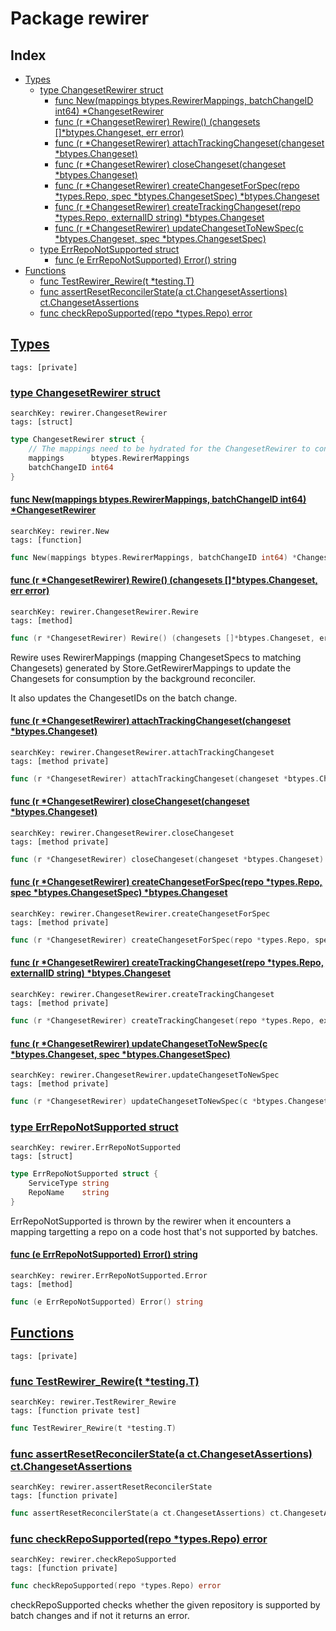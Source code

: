 # Package rewirer

## Index

* [Types](#type)
    * [type ChangesetRewirer struct](#ChangesetRewirer)
        * [func New(mappings btypes.RewirerMappings, batchChangeID int64) *ChangesetRewirer](#New)
        * [func (r *ChangesetRewirer) Rewire() (changesets []*btypes.Changeset, err error)](#ChangesetRewirer.Rewire)
        * [func (r *ChangesetRewirer) attachTrackingChangeset(changeset *btypes.Changeset)](#ChangesetRewirer.attachTrackingChangeset)
        * [func (r *ChangesetRewirer) closeChangeset(changeset *btypes.Changeset)](#ChangesetRewirer.closeChangeset)
        * [func (r *ChangesetRewirer) createChangesetForSpec(repo *types.Repo, spec *btypes.ChangesetSpec) *btypes.Changeset](#ChangesetRewirer.createChangesetForSpec)
        * [func (r *ChangesetRewirer) createTrackingChangeset(repo *types.Repo, externalID string) *btypes.Changeset](#ChangesetRewirer.createTrackingChangeset)
        * [func (r *ChangesetRewirer) updateChangesetToNewSpec(c *btypes.Changeset, spec *btypes.ChangesetSpec)](#ChangesetRewirer.updateChangesetToNewSpec)
    * [type ErrRepoNotSupported struct](#ErrRepoNotSupported)
        * [func (e ErrRepoNotSupported) Error() string](#ErrRepoNotSupported.Error)
* [Functions](#func)
    * [func TestRewirer_Rewire(t *testing.T)](#TestRewirer_Rewire)
    * [func assertResetReconcilerState(a ct.ChangesetAssertions) ct.ChangesetAssertions](#assertResetReconcilerState)
    * [func checkRepoSupported(repo *types.Repo) error](#checkRepoSupported)


## <a id="type" href="#type">Types</a>

```
tags: [private]
```

### <a id="ChangesetRewirer" href="#ChangesetRewirer">type ChangesetRewirer struct</a>

```
searchKey: rewirer.ChangesetRewirer
tags: [struct]
```

```Go
type ChangesetRewirer struct {
	// The mappings need to be hydrated for the ChangesetRewirer to consume them.
	mappings      btypes.RewirerMappings
	batchChangeID int64
}
```

#### <a id="New" href="#New">func New(mappings btypes.RewirerMappings, batchChangeID int64) *ChangesetRewirer</a>

```
searchKey: rewirer.New
tags: [function]
```

```Go
func New(mappings btypes.RewirerMappings, batchChangeID int64) *ChangesetRewirer
```

#### <a id="ChangesetRewirer.Rewire" href="#ChangesetRewirer.Rewire">func (r *ChangesetRewirer) Rewire() (changesets []*btypes.Changeset, err error)</a>

```
searchKey: rewirer.ChangesetRewirer.Rewire
tags: [method]
```

```Go
func (r *ChangesetRewirer) Rewire() (changesets []*btypes.Changeset, err error)
```

Rewire uses RewirerMappings (mapping ChangesetSpecs to matching Changesets) generated by Store.GetRewirerMappings to update the Changesets for consumption by the background reconciler. 

It also updates the ChangesetIDs on the batch change. 

#### <a id="ChangesetRewirer.attachTrackingChangeset" href="#ChangesetRewirer.attachTrackingChangeset">func (r *ChangesetRewirer) attachTrackingChangeset(changeset *btypes.Changeset)</a>

```
searchKey: rewirer.ChangesetRewirer.attachTrackingChangeset
tags: [method private]
```

```Go
func (r *ChangesetRewirer) attachTrackingChangeset(changeset *btypes.Changeset)
```

#### <a id="ChangesetRewirer.closeChangeset" href="#ChangesetRewirer.closeChangeset">func (r *ChangesetRewirer) closeChangeset(changeset *btypes.Changeset)</a>

```
searchKey: rewirer.ChangesetRewirer.closeChangeset
tags: [method private]
```

```Go
func (r *ChangesetRewirer) closeChangeset(changeset *btypes.Changeset)
```

#### <a id="ChangesetRewirer.createChangesetForSpec" href="#ChangesetRewirer.createChangesetForSpec">func (r *ChangesetRewirer) createChangesetForSpec(repo *types.Repo, spec *btypes.ChangesetSpec) *btypes.Changeset</a>

```
searchKey: rewirer.ChangesetRewirer.createChangesetForSpec
tags: [method private]
```

```Go
func (r *ChangesetRewirer) createChangesetForSpec(repo *types.Repo, spec *btypes.ChangesetSpec) *btypes.Changeset
```

#### <a id="ChangesetRewirer.createTrackingChangeset" href="#ChangesetRewirer.createTrackingChangeset">func (r *ChangesetRewirer) createTrackingChangeset(repo *types.Repo, externalID string) *btypes.Changeset</a>

```
searchKey: rewirer.ChangesetRewirer.createTrackingChangeset
tags: [method private]
```

```Go
func (r *ChangesetRewirer) createTrackingChangeset(repo *types.Repo, externalID string) *btypes.Changeset
```

#### <a id="ChangesetRewirer.updateChangesetToNewSpec" href="#ChangesetRewirer.updateChangesetToNewSpec">func (r *ChangesetRewirer) updateChangesetToNewSpec(c *btypes.Changeset, spec *btypes.ChangesetSpec)</a>

```
searchKey: rewirer.ChangesetRewirer.updateChangesetToNewSpec
tags: [method private]
```

```Go
func (r *ChangesetRewirer) updateChangesetToNewSpec(c *btypes.Changeset, spec *btypes.ChangesetSpec)
```

### <a id="ErrRepoNotSupported" href="#ErrRepoNotSupported">type ErrRepoNotSupported struct</a>

```
searchKey: rewirer.ErrRepoNotSupported
tags: [struct]
```

```Go
type ErrRepoNotSupported struct {
	ServiceType string
	RepoName    string
}
```

ErrRepoNotSupported is thrown by the rewirer when it encounters a mapping targetting a repo on a code host that's not supported by batches. 

#### <a id="ErrRepoNotSupported.Error" href="#ErrRepoNotSupported.Error">func (e ErrRepoNotSupported) Error() string</a>

```
searchKey: rewirer.ErrRepoNotSupported.Error
tags: [method]
```

```Go
func (e ErrRepoNotSupported) Error() string
```

## <a id="func" href="#func">Functions</a>

```
tags: [private]
```

### <a id="TestRewirer_Rewire" href="#TestRewirer_Rewire">func TestRewirer_Rewire(t *testing.T)</a>

```
searchKey: rewirer.TestRewirer_Rewire
tags: [function private test]
```

```Go
func TestRewirer_Rewire(t *testing.T)
```

### <a id="assertResetReconcilerState" href="#assertResetReconcilerState">func assertResetReconcilerState(a ct.ChangesetAssertions) ct.ChangesetAssertions</a>

```
searchKey: rewirer.assertResetReconcilerState
tags: [function private]
```

```Go
func assertResetReconcilerState(a ct.ChangesetAssertions) ct.ChangesetAssertions
```

### <a id="checkRepoSupported" href="#checkRepoSupported">func checkRepoSupported(repo *types.Repo) error</a>

```
searchKey: rewirer.checkRepoSupported
tags: [function private]
```

```Go
func checkRepoSupported(repo *types.Repo) error
```

checkRepoSupported checks whether the given repository is supported by batch changes and if not it returns an error. 

